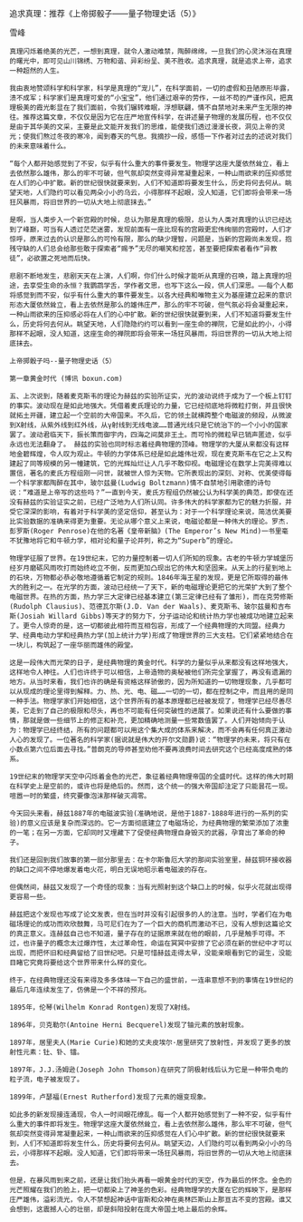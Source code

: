 追求真理：推荐《上帝掷骰子——量子物理史话（5）》 

雪峰


    真理闪烁着绝美的光芒，一想到真理，就令人激动难禁，陶醉绵绵，一旦我们的心灵沐浴在真理的曙光中，即可见山川锦绣、万物和谐、异彩纷呈、美不胜收。追求真理，就是追求上帝，追求一种超然的人生。

    我由衷地赞颂科学和科学家，科学是真理的“宠儿”，在科学面前，一切的虚假和丑陋原形毕露，溃不成军；科学家们是真理可爱的“小宝宝”，他们通过艰辛的劳作，一丝不苟的严谨作风，把真理极美的霞光彰显在了我们面前，令我们辗转难眠，浮想联翩，情不自禁地对未来产生无限的神往。推荐这篇文章，不仅仅是因为它在庄严地宣传科学，在讲述量子物理的发展历程，也不仅仅是由于其华美的文采，主要是此文能开发我们的思维，能使我们透过漫漫长夜，洞见上帝的灵光；使我们熬过冬夜的寒冷，闻到春天的气息。我摘抄一段，感悟一下作者对过去的述说对我们的未来意味着什么。

    “每个人都开始感觉到了不安，似乎有什么重大的事件要发生。物理学这座大厦依然耸立，看上去依然那么雄伟，那么的牢不可破，但气氛却突然变得异常凝重起来，一种山雨欲来的压抑感觉在人们的心中扩散。新的世纪很快就要来到，人们不知道即将要发生什么，历史将何去何从。眺望天地，人们隐约可以看见两朵小小的乌云，小得那样不起眼，没人知道，它们即将会带来一场狂风暴雨，将旧世界的一切从大地上彻底抹去。”

    是啊，当人类步入一个新宫殿的时候，总认为那是真理的极限，总认为人类对真理的认识已经达到了峰巅，可当有人透过茫茫迷雾，发现前面有一座比现有的宫殿更宏伟绚丽的宫殿时，人们才惊呼，原来过去的认识是那么的可怜有限，那么的缺少理智，问题是，当新的宫殿尚未发现，抱残守缺的人们总会给那些敢于探索者“赐予”无尽的嘲笑和挖苦，甚至要把探索者看作“异教徒”，必欲置之死地而后快。

    悲剧不断地发生，悲剧天天在上演，人们啊，你们什么时候才能听从真理的召唤，踏上真理的坦途，去享受生命的永恒？我鹦鹉学舌，学作者文思，也写下这么一段，供人们深思。——每个人都将感觉到而不安，似乎有什么重大的事件要发生。以各大经典和唯物主义为基座建立起来的意识形态大厦依然耸立，看上去依然是那么的雄伟庄严，那么的牢不可破，但气氛必将会凝重起来，一种山雨欲来的压抑感必将在人们的心中扩散。新的世纪很快就要到来，人们不知道将要发生什么，历史将何去何从。眺望天地，人们隐隐约约可以看到一座生命的禅院，它是如此的小，小得那样不起眼，没人知道，这座生命的禅院即将会带来一场狂风暴雨，将旧世界的一切从大地上彻底抹去。

    上帝掷骰子吗--量子物理史话（5）

    第一章黄金时代 (博讯 boxun.com)

    五、上次说到，随着麦克斯韦的理论为赫兹的实验所证实，光的波动说终于成为了一个板上钉钉的事实。波动现在是如此地强大。凭借着麦氏理论的力量，它已经彻底地将微粒打倒，并且很快就拓土开疆，建立起一个空前的大帝国来。不久后，它的领土就横跨整个电磁波的频段，从微波到X射线，从紫外线到红外线，从γ射线到无线电波……普通光线只是它统治下的一个小小的国家罢了。波动君临天下，振长策而御宇内，四海之间莫非王土。而可怜的微粒早已销声匿迹，似乎永远也无法翻身了。 赫兹的实验也同时标志着经典物理的顶峰。物理学的大厦从来都没有这样地金碧辉煌，令人叹为观止。牛顿的力学体系已经是如此雄伟壮观，现在麦克斯韦在它之上又构建起了同等规模的另一幢建筑，它的光辉灿烂让人几乎不敢仰视。电磁理论在数学上完美得难以置信，著名的麦氏方程组刚一问世，就被世人惊为天物。它所表现出的深刻、对称、优美使得每一个科学家都陶醉在其中，玻尔兹曼(Ludwig Boltzmann)情不自禁地引用歌德的诗句说：“难道是上帝写的这些吗？”一直到今天，麦氏方程组仍然被公认为科学美的典范，即使在还没有赫兹的实验证实之前，已经广泛地为人们所认同。许多伟大的科学家都为它的魅力折服，并受它深深的影响，有着对于科学美的坚定信仰，甚至认为：对于一个科学理论来说，简洁优美要比实验数据的准确来得更为重要。无论从哪个意义上来说，电磁论都是一种伟大的理论。罗杰.彭罗斯(Roger Penrose)在他的名著《皇帝新脑》(The Emperor’s New Mind)一书里毫不犹豫地将它和牛顿力学，相对论和量子论并列，称之为“Superb”的理论。 

    物理学征服了世界。在19世纪末，它的力量控制着一切人们所知的现象。古老的牛顿力学城堡历经岁月磨砺风雨吹打而始终屹立不倒，反而更加凸现出它的伟大和坚固来。从天上的行星到地上的石块，万物都必恭必敬地遵循着它制定的规则。1846年海王星的发现，更是它所取得的最伟大的胜利之一。在光学的方面，波动已经统一了天下，新的电磁理论更把它的光荣扩大到了整个电磁世界。在热的方面，热力学三大定律已经基本建立(第三定律已经有了雏形)，而在克劳修斯(Rudolph Clausius)、范德瓦尔斯(J.D. Van der Waals)、麦克斯韦、玻尔兹曼和吉布斯(Josiah Willard Gibbs)等天才的努力下，分子运动论和统计热力学也被成功地建立起来了。更令人惊奇的是，这一切都彼此相符而互相包容，形成了一个经典物理的大同盟。经典力学、经典电动力学和经典热力学(加上统计力学)形成了物理世界的三大支柱。它们紧紧地结合在一块儿，构筑起了一座华丽而雄伟的殿堂。 

    这是一段伟大而光荣的日子，是经典物理的黄金时代。科学的力量似乎从来都没有这样地强大，这样地令人神往。人们也许终于可以相信，上帝造物的奥秘被他们所完全掌握了，再没有遗漏的地方。从当时来看，我们也许的确是有资格这样骄傲的，因为所知道的一切物理现象，几乎都可以从现成的理论里得到解释。力、热、光、电、磁……一切的一切，都在控制之中，而且用的是同一种手法。物理学家们开始相信，这个世界所有的基本原理都已经被发现了，物理学已经尽善尽美，它走到了自己的极限和尽头，再也不可能有任何突破性的进展了。如果说还有什么要做的事情，那就是做一些细节上的修正和补充，更加精确地测量一些常数值罢了。人们开始倾向于认为：物理学已经终结，所有的问题都可以用这个集大成的体系来解决，而不会再有任何真正激动人心的发现了。一位著名的科学家(据说就是伟大的开尔文勋爵)说：“物理学的未来，将只有在小数点第六位后面去寻找。”普朗克的导师甚至劝他不要再浪费时间去研究这个已经高度成熟的体系。 

    19世纪末的物理学天空中闪烁着金色的光芒，象征着经典物理帝国的全盛时代。这样的伟大时期在科学史上是空前的，或许也将是绝后的。然而，这个统一的强大帝国却注定了只能昙花一现。喧嚣一时的繁盛，终究要像泡沫那样破灭凋零。 

    今天回头来看，赫兹1887年的电磁波实验(准确地说，是他于1887-1888年进行的一系列的实验)的意义应该是复杂而深远的。它一方面彻底建立了电磁场论，为经典物理的繁荣添加了浓重的一笔；在另一方面，它却同时又埋藏下了促使经典物理自身毁灭的武器，孕育出了革命的种子。 

    我们还是回到我们故事的第一部分那里去：在卡尔斯鲁厄大学的那间实验室里，赫兹铜环接收器的缺口之间不停地爆发着电火花，明白无误地昭示着电磁波的存在。 

    但偶然间，赫兹又发现了一个奇怪的现象：当有光照射到这个缺口上的时候，似乎火花就出现得更容易一些。 

    赫兹把这个发现也写成了论文发表，但在当时并没有引起很多的人的注意。当时，学者们在为电磁场理论的成功而欢欣鼓舞，马可尼们在为了一个巨大的商机而激动不已，没有人想到这篇论文的真正意义。连赫兹自己也不知道，量子存在的证据原来就在他的眼前，几乎是触手可得。不过，也许量子的概念太过爆炸性，太过革命性，命运在冥冥中安排了它必须在新的世纪中才可以出现，而把怀旧和经典留给了旧世纪吧。只是可惜赫兹走得太早，没能亲眼看到它的诞生，没能目睹它究竟将要给这个世界带来什么样的变化。 

    终于，在经典物理还没有来得及多多体味一下自己的盛世前，一连串意想不到的事情在19世纪的最后几年连续发生了，仿佛是一个不祥的预兆。 

    1895年，伦琴(Wilhelm Konrad Rontgen)发现了X射线。 

    1896年，贝克勒尔(Antoine Herni Becquerel)发现了铀元素的放射现象。 

    1897年，居里夫人(Marie Curie)和她的丈夫皮埃尔·居里研究了放射性，并发现了更多的放射性元素：钍、钋、镭。 

    1897年，J.J.汤姆逊(Joseph John Thomson)在研究了阴极射线后认为它是一种带负电的粒子流，电子被发现了。 

    1899年，卢瑟福(Ernest Rutherford)发现了元素的嬗变现象。 

    如此多的新发现接连涌现，令人一时间眼花缭乱。每一个人都开始感觉到了一种不安，似乎有什么重大的事件即将发生。物理学这座大厦依然耸立，看上去依然那么雄伟，那么牢不可破，但气氛却突然变得异常凝重起来，一种山雨欲来的压抑感觉在人们心中扩散。新的世纪很快就要来到，人们不知道即将发生什么，历史将要何去何从。眺望天边，人们隐约可以看到两朵小小的乌云，小得那样不起眼。没人知道，它们即将带来一场狂风暴雨，将旧世界的一切从大地上彻底抹去。 

    但是，在暴风雨到来之前，还是让我们抬头再看一眼黄金时代的天空，作为最后的怀念。金色的光芒照耀在我们的脸上，把一切都染上了神圣的色彩。经典物理学的大厦在它的辉映下，是那样庄严雄伟，溢彩流光，令人不禁想起神话中宙斯和众神在奥林匹斯山上那亘古不变的宫殿。谁又会想到，这震撼人心的壮丽，却是斜阳投射在庞大帝国土地上最后的余辉。



